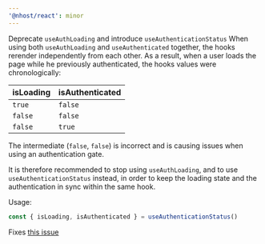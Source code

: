 ```yaml
---
'@nhost/react': minor
---
```


Deprecate `useAuthLoading` and introduce `useAuthenticationStatus`
When using both `useAuthLoading` and `useAuthenticated` together, the hooks rerender independently from each other.
As a result, when a user loads the page while he previously authenticated, the hooks values were chronologically:

| isLoading | isAuthenticated |
| --------- | --------------- |
| `true`    | `false`         |
| `false`   | `false`         |
| `false`   | `true`          |

The intermediate (`false`, `false`) is incorrect and is causing issues when using an authentication gate.

It is therefore recommended to stop using `useAuthLoading`, and to use `useAuthenticationStatus` instead, in order to keep the loading state and the authentication in sync within the same hook.

Usage:

```js
const { isLoading, isAuthenticated } = useAuthenticationStatus()
```

Fixes [this issue](https://github.com/nhost/nhost/issues/302)
